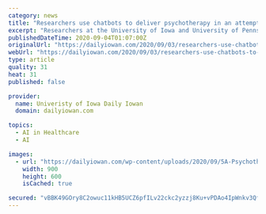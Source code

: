 ```yaml
---
category: news
title: "Researchers use chatbots to deliver psychotherapy in an attempt to decrease opioid use"
excerpt: "Researchers at the University of Iowa and University of Pennsylvania are using chatbots, or artificial intelligence software, to deliver psychotherapy to patients to decrease their opioid use after surgeries."
publishedDateTime: 2020-09-04T01:07:00Z
originalUrl: "https://dailyiowan.com/2020/09/03/researchers-use-chatbots-to-deliver-psychotherapy-in-an-attempt-to-decrease-opioid-use/"
webUrl: "https://dailyiowan.com/2020/09/03/researchers-use-chatbots-to-deliver-psychotherapy-in-an-attempt-to-decrease-opioid-use/"
type: article
quality: 31
heat: 31
published: false

provider:
  name: Univeristy of Iowa Daily Iowan
  domain: dailyiowan.com

topics:
  - AI in Healthcare
  - AI

images:
  - url: "https://dailyiowan.com/wp-content/uploads/2020/09/5A-Psychotherapy-900x600.jpg"
    width: 900
    height: 600
    isCached: true

secured: "vBBK49GOry8C2owuc11kHB5UCZ6pfILv22ckc2yzzj8Ku+vPDAo4IpWnkv3QfyADxN+GB9RhRKpNksfT4vhcA6yEtjoobgB3kyEsp7aZWdgLO7fgDyx2yM53ANRNfq0L5CT01DVBjhyLlSdAyPaZQhP7buA1UKha8ZFjgyk/2JDroKnJRg4M/5sUBMCy1hfdqNIx2XH9jQM/bLwxaIfGu6ySli/QvOjfnssgqVpJqlCqmSdC3De/gQXzXrOdbPAva/8+NC9JDZD+pk0wT7+b8PcpiWSCMUnA+w2dd7lM1UcQxsqxzUpEKTzWic8kbg9FskBWln7uuR6cWKXpaMOnQBIHz8DhXBOMJlyogX1aiTE=;b/xggDLJbajWgDFd/TPKWA=="
---
```


